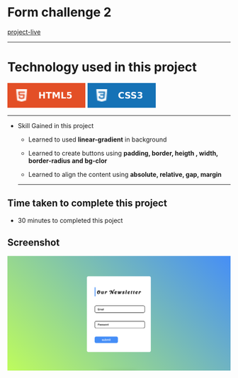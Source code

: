# Form challenge 2 #
[project-live](https://formchallenge2.netlify.app)
   - - - -
 # Technology used in this project #
  ![html](./images/html.svg) ![css](./images/css.svg)  
- - - -
* Skill Gained in this project
  * Learned to used __linear-gradient__ in 
  background 
  
  * Learned to create buttons using __padding, border, heigth , width, border-radius and bg-clor__
   * Learned to align the content using __absolute, relative, gap, margin__
   - - - -
 ## Time taken to complete this project ##
 *  30 minutes to completed this poject
 
 ## Screenshot ##
 
 ![picture](/./images/Form_Challenge_3.png)
 
